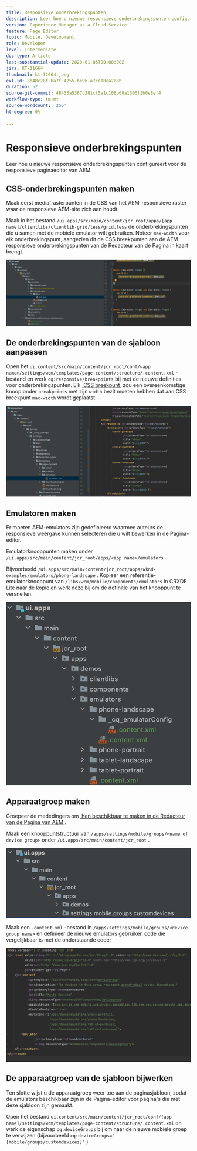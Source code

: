 ```yaml
---
title: Responsieve onderbrekingspunten
description: Leer hoe u nieuwe responsieve onderbrekingspunten configureert voor de responsieve paginaeditor van AEM.
version: Experience Manager as a Cloud Service
feature: Page Editor
topic: Mobile, Development
role: Developer
level: Intermediate
doc-type: Article
last-substantial-update: 2023-01-05T00:00:00Z
jira: KT-11664
thumbnail: kt-11664.jpeg
exl-id: 8b48c28f-ba7f-4255-be96-a7ce18ca208b
duration: 52
source-git-commit: 48433a5367c281cf5a1c106b08a1306f1b0e8ef4
workflow-type: tm+mt
source-wordcount: '256'
ht-degree: 0%

---
```


# Responsieve onderbrekingspunten

Leer hoe u nieuwe responsieve onderbrekingspunten configureert voor de responsieve paginaeditor van AEM.

## CSS-onderbrekingspunten maken

Maak eerst mediafrasterpunten in de CSS van het AEM-responsieve raster waar de responsieve AEM-site zich aan houdt.

Maak in het bestand `/ui.apps/src/main/content/jcr_root/apps/[app name]/clientlibs/clientlib-grid/less/grid.less` de onderbrekingspunten die u samen met de mobiele emulator wilt gebruiken. Noteer `max-width` voor elk onderbrekingspunt, aangezien dit de CSS breekpunten aan de AEM responsieve onderbrekingspunten van de Redacteur van de Pagina in kaart brengt.

![&#x200B; creeer nieuwe ontvankelijke breekpunten &#x200B;](./assets/responsive-breakpoints/create-new-breakpoints.jpg)

## De onderbrekingspunten van de sjabloon aanpassen

Open het `ui.content/src/main/content/jcr_root/conf/<app name>/settings/wcm/templates/page-content/structure/.content.xml` -bestand en werk `cq:responsive/breakpoints` bij met de nieuwe definities voor onderbrekingspunten. Elk [&#x200B; CSS breekpunt &#x200B;](#create-new-css-breakpoints) zou een overeenkomstige knoop onder `breakpoints` met zijn `width` bezit moeten hebben dat aan CSS breekpunt `max-width` wordt geplaatst.

![&#x200B; pas de responsieve breekpunten van het malplaatje aan &#x200B;](./assets/responsive-breakpoints/customize-template-breakpoints.jpg)

## Emulatoren maken

Er moeten AEM-emulators zijn gedefinieerd waarmee auteurs de responsieve weergave kunnen selecteren die u wilt bewerken in de Pagina-editor.

Emulatorknooppunten maken onder `/ui.apps/src/main/content/jcr_root/apps/<app name>/emulators`

Bijvoorbeeld `/ui.apps/src/main/content/jcr_root/apps/wknd-examples/emulators/phone-landscape` . Kopieer een referentie-emulatorknooppunt van `/libs/wcm/mobile/components/emulators` in CRXDE Lite naar de kopie en werk deze bij om de definitie van het knooppunt te versnellen.

![&#x200B; creeer nieuwe mededingers &#x200B;](./assets/responsive-breakpoints/create-new-emulators.jpg)

## Apparaatgroep maken

Groepeer de mededingers om [&#x200B; hen beschikbaar te maken in de Redacteur van de Pagina van AEM &#x200B;](#update-the-templates-device-group).

Maak een knooppuntstructuur van `/apps/settings/mobile/groups/<name of device group>` onder `/ui.apps/src/main/content/jcr_root` .

![&#x200B; creeer nieuwe apparatengroep &#x200B;](./assets/responsive-breakpoints/create-new-device-group.jpg)

Maak een `.content.xml` -bestand in `/apps/settings/mobile/groups/<device group name>` en definieer
de nieuwe emulators gebruiken code die vergelijkbaar is met de onderstaande code:

![&#x200B; creeer nieuw apparaat &#x200B;](./assets/responsive-breakpoints/create-new-device.jpg)

## De apparaatgroep van de sjabloon bijwerken

Ten slotte wijst u de apparaatgroep weer toe aan de paginasjabloon, zodat de emulators beschikbaar zijn in de Pagina-editor voor pagina&#39;s die met deze sjabloon zijn gemaakt.

Open het bestand `ui.content/src/main/content/jcr_root/conf/[app name]/settings/wcm/templates/page-content/structure/.content.xml` en werk de eigenschap `cq:deviceGroups` bij om naar de nieuwe mobiele groep te verwijzen (bijvoorbeeld `cq:deviceGroups="[mobile/groups/customdevices]"` )
